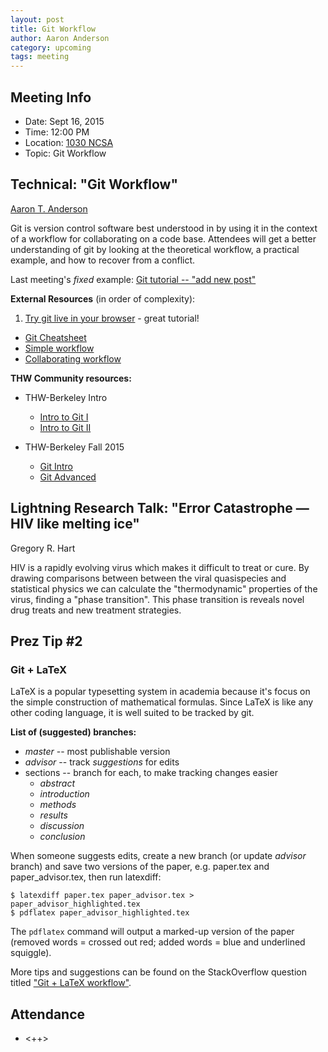 ```yaml
---
layout: post
title: Git Workflow
author: Aaron Anderson
category: upcoming
tags: meeting 
---
```


## Meeting Info

* Date: Sept 16, 2015
* Time: 12:00 PM
* Location: [1030 NCSA][ncsa_map]
* Topic: Git Workflow

## Technical: "Git Workflow"
[Aaron T. Anderson][aarona]

Git is version control software best understood in by using it in the context of a workflow for collaborating on a code base. Attendees will get a better understanding of git by looking at the theoretical workflow, a practical example, and how to recover from a conflict.

Last meeting's *fixed* example: [Git tutorial -- "add new post"][git-tutorial]

**External Resources** (in order of complexity):

1. [Try git live in your browser][git-live] - great tutorial!
- [Git Cheatsheet][git-cs]
- [Simple workflow][workflow]
- [Collaborating workflow][workflow-colab]

**THW Community resources:**

- THW-Berkeley Intro
  - [Intro to Git I][git1]
  - [Intro to Git II][git2]

- THW-Berkeley Fall 2015 
  - [Git Intro][thw-b-intro]
  - [Git Advanced][thw-b-advanced]


## Lightning Research Talk: "Error Catastrophe — HIV like melting ice"
   Gregory R. Hart

HIV is a rapidly evolving virus which makes it difficult to treat or cure. By drawing comparisons between between the viral quasispecies and statistical physics we can calculate the "thermodynamic" properties of the virus, finding a "phase transition". This phase transition is reveals novel drug treats and new treatment strategies.

## Prez Tip \#2

### Git + LaTeX

LaTeX is a popular typesetting system in academia because it's focus on the simple construction of mathematical formulas. Since LaTeX is like any other coding language, it is well suited to be tracked by git.  

**List of (suggested) branches:**

- *master* -- most publishable version
- *advisor* -- track *suggestions* for edits
- sections -- branch for each, to make tracking changes easier
  - *abstract*
  - *introduction*
  - *methods*
  - *results*
  - *discussion*
  - *conclusion*

When someone suggests edits, create a new branch (or update *advisor* branch) and save two versions of the paper, e.g. paper.tex and paper_advisor.tex, then run latexdiff:

    $ latexdiff paper.tex paper_advisor.tex > paper_advisor_highlighted.tex
    $ pdflatex paper_advisor_highlighted.tex

The `pdflatex` command will output a marked-up version of the paper (removed words = crossed out red; added words = blue and underlined squiggle).

More tips and suggestions can be found on the StackOverflow question titled ["Git + LaTeX workflow"][git-latex].


## Attendance

- <++>


[ncsa_map]: http://illinois.edu/map/view?skinId=0&ACTION=MAP&buildingId=564
[aarona]: {{site.url}}/_people/Aaron_Anderson.html
[git-tutorial]: https://github.com/thehackerwithin/illinois/blob/master/git.md
[git-live]: https://try.github.io/levels/1/challenges/1
[git-cs]: https://training.github.com/kit/downloads/github-git-cheat-sheet.pdf
[workflow]: https://guides.github.com/introduction/flow/index.html
[workflow-colab]: http://nvie.com/posts/a-successful-git-branching-model/
[thw-b-intro]: http://thehackerwithin.github.io/berkeley/posts/git-intro-fall-2015/
[thw-b-advanced]: http://thehackerwithin.github.io/berkeley/posts/advanced-git-fall-2015/
[git1]: https://github.com/thehackerwithin/berkeley/tree/master/git/partI
[git2]: https://github.com/thehackerwithin/berkeley/tree/master/git/partII
[git-latex]: http://stackoverflow.com/questions/6188780/git-latex-workflow
